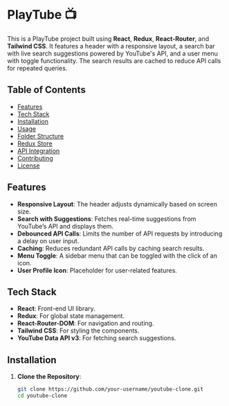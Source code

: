 # PlayTube 📺

This is a PlayTube project built using **React**, **Redux**, **React-Router**, and **Tailwind CSS**. It features a header with a responsive layout, a search bar with live search suggestions powered by YouTube's API, and a user menu with toggle functionality. The search results are cached to reduce API calls for repeated queries.

## Table of Contents

- [Features](#features)
- [Tech Stack](#tech-stack)
- [Installation](#installation)
- [Usage](#usage)
- [Folder Structure](#folder-structure)
- [Redux Store](#redux-store)
- [API Integration](#api-integration)
- [Contributing](#contributing)
- [License](#license)

## Features

- **Responsive Layout**: The header adjusts dynamically based on screen size.
- **Search with Suggestions**: Fetches real-time suggestions from YouTube’s API and displays them.
- **Debounced API Calls**: Limits the number of API requests by introducing a delay on user input.
- **Caching**: Reduces redundant API calls by caching search results.
- **Menu Toggle**: A sidebar menu that can be toggled with the click of an icon.
- **User Profile Icon**: Placeholder for user-related features.
  
## Tech Stack

- **React**: Front-end UI library.
- **Redux**: For global state management.
- **React-Router-DOM**: For navigation and routing.
- **Tailwind CSS**: For styling the components.
- **YouTube Data API v3**: For fetching search suggestions.

## Installation

1. **Clone the Repository**:

   ```bash
   git clone https://github.com/your-username/youtube-clone.git
   cd youtube-clone
